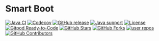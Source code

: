# Smart Boot
[![Java CI](https://img.shields.io/github/actions/workflow/status/abelethan/smart-boot/ci.yaml?branch=main&logo=github&logoColor=white)](https://github.com/abelethan/smart-boot/actions/workflows/ci.yaml)
[![Codecov](https://img.shields.io/codecov/c/github/abelethan/smart-boot/main?logo=codecov&logoColor=white)](https://codecov.io/gh/abelethan/smart-boot/branch/main)
[![GitHub release](https://img.shields.io/github/release/abelethan/smart-boot)](https://github.com/abelethan/smart-boot/releases)
[![Java support](https://img.shields.io/badge/Java-8+-green?logo=java&logoColor=white)](https://openjdk.java.net/)
[![License](https://img.shields.io/github/license/abelethan/smart-boot?color=4D7A97&logo=apache)](https://www.apache.org/licenses/LICENSE-2.0.html)
[![Gitpod Ready-to-Code](https://img.shields.io/badge/Gitpod-ready--to--code-green?label=gitpod&logo=gitpod&logoColor=white)](https://gitpod.io/#https://github.com/alibaba/fastjson2)
[![GitHub Stars](https://img.shields.io/github/stars/abelethan/smart-boot)](https://github.com/abelethan/smart-boot/stargazers)
[![GitHub Forks](https://img.shields.io/github/forks/abelethan/smart-boot)](https://github.com/abelethan/smart-boot/fork)
[![user repos](https://badgen.net/github/dependents-repo/abelethan/smart-boot?label=user%20repos)](https://github.com/abelethan/smart-boot/network/dependents)
[![GitHub Contributors](https://img.shields.io/github/contributors/abelethan/smart-boot)](https://github.com/abelethan/smart-boot/graphs/contributors)
